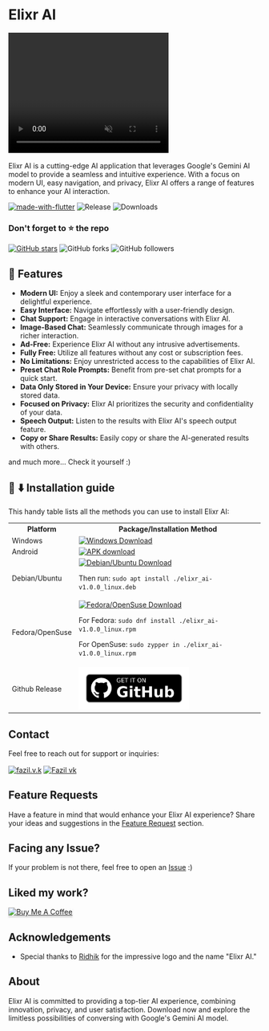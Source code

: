 # Elixr AI

<video autoplay loop muted playsinline width="320" height="240" controls>
  <source src="https://github.com/mu-fazil-vk/Elixr-AI-Info/raw/main/Assets/elixr-ai.mp4" type="video/mp4">
</video>

Elixr AI is a cutting-edge AI application that leverages Google's Gemini AI model to provide a seamless and intuitive experience. With a focus on modern UI, easy navigation, and privacy, Elixr AI offers a range of features to enhance your AI interaction.

[![made-with-flutter](https://img.shields.io/badge/Made%20with-Flutter-1f425f.svg)](https://flutter.dev/) ![Release](https://img.shields.io/github/v/release/mu-fazil-vk/Elixr-AI-Info) ![Downloads](https://img.shields.io/github/downloads/mu-fazil-vk/Elixr-AI-Info/total)

### Don't forget to :star: the repo

[![GitHub stars](https://img.shields.io/github/stars/mu-fazil-vk/Elixr-AI-Info.svg?style=social&label=Star)](https://github.com/mu-fazil-vk/Elixr-AI-Info) ![GitHub forks](https://img.shields.io/github/forks/mu-fazil-vk/Elixr-AI-Info.svg?style=social&label=Forks) ![GitHub followers](https://img.shields.io/github/followers/mu-fazil-vk.svg?style=social&label=Follow)


## 🌃 Features

- **Modern UI:** Enjoy a sleek and contemporary user interface for a delightful experience.
- **Easy Interface:** Navigate effortlessly with a user-friendly design.
- **Chat Support:** Engage in interactive conversations with Elixr AI.
- **Image-Based Chat:** Seamlessly communicate through images for a richer interaction.
- **Ad-Free:** Experience Elixr AI without any intrusive advertisements.
- **Fully Free:** Utilize all features without any cost or subscription fees.
- **No Limitations:** Enjoy unrestricted access to the capabilities of Elixr AI.
- **Preset Chat Role Prompts:** Benefit from pre-set chat prompts for a quick start.
- **Data Only Stored in Your Device:** Ensure your privacy with locally stored data.
- **Focused on Privacy:** Elixr AI prioritizes the security and confidentiality of your data.
- **Speech Output:** Listen to the results with Elixr AI's speech output feature.
- **Copy or Share Results:** Easily copy or share the AI-generated results with others.

and much more...
Check it yourself :)

## 📜 ⬇️ Installation guide

This handy table lists all the methods you can use to install Elixr AI:

<table>
  <tr>
    <th>Platform</th>
    <th>Package/Installation Method</th>
  </tr>
  <tr>
    <td>Windows</td>
    <td>
      <a href="https://github.com/mu-fazil-vk/Elixr-AI-Info/releases/download/v1.0.0/elixr_ai-setup.exe">
        <img width="220" alt="Windows Download" src="https://get.todoist.help/hc/article_attachments/4403191721234/WindowsButton.svg">
      </a>
  </tr>
  <tr>
    <td>Android</td>
    <td>
      <a href="https://github.com/mu-fazil-vk/Elixr-AI-Info/releases/download/v1.0.0/Elixr-AI.apk">
        <img width="220" alt="APK download" src="https://user-images.githubusercontent.com/114044633/223920025-83687de0-e463-4c5d-8122-e06e4bb7d40c.png">
      </a>
    </td>
  </tr>
  <tr>
    <td>Debian/Ubuntu</td>
    <td>
      <a href="https://github.com/mu-fazil-vk/Elixr-AI-Info/releases/download/v1.0.0/elixr_ai-v1.0.0_linux.deb">
        <img width="220" alt="Debian/Ubuntu Download" src="https://user-images.githubusercontent.com/61944859/169097994-e92aff78-fd75-4c93-b6e4-f072a4b5a7ed.png">
      </a>
      <p>Then run: <code>sudo apt install ./elixr_ai-v1.0.0_linux.deb</code></p>
    </td>
  </tr>
  <tr>
    <td>Fedora/OpenSuse</td>
    <td>
      <a href="https://github.com/mu-fazil-vk/Elixr-AI-Info/releases/download/v1.0.0/elixr_ai-v1.0.0_linux.rpm">
        <img width="220" alt="Fedora/OpenSuse Download" src="https://user-images.githubusercontent.com/61944859/223638350-5926b9da-04d6-4edd-931d-ad533e4ff058.png">
      </a>
      <p>For Fedora: <code>sudo dnf install ./elixr_ai-v1.0.0_linux.rpm</code></p>
      <p>For OpenSuse: <code>sudo zypper in ./elixr_ai-v1.0.0_linux.rpm</code></p>
    </td>
  </tr>
  <tr>
    <td>Github Release</td>
    <td>
      <a href="https://github.com/mu-fazil-vk/Elixr-AI-Info/releases/latest">
        <img width="220" alt="GitHub Release" src="https://github.com/mu-fazil-vk/Elixr-AI-Info/blob/main/Assets/get-it-on-github.png">
      </a>
    </td>
  </tr>
</table>

## Contact

Feel free to reach out for support or inquiries:

<a href="https://instagram.com/fazil.v.k" target="blank"><img align="center" src="https://www.freepnglogos.com/uploads/instagram-logo-png-transparent-0.png" alt="fazil.v.k" height="50" width="50" /></a>
<a href="mailto:fazilvk6@gmail.com" target="blank"><img align="center" src="https://www.freepnglogos.com/uploads/logo-gmail-png/logo-gmail-png-brand-brands-gmail-logo-logos-icon-22.png" alt="Fazil vk" height="50" width="50" /></a>

## Feature Requests

Have a feature in mind that would enhance your Elixr AI experience? Share your ideas and suggestions in the [Feature Request](#) section.

<!-- ## Contribute

Contributions are welcome. Please read our [contributing guidelines](https://github.com/mu-fazil-vk/Elixr-AI-Info/blob/main/CONTRIBUTING.md) before contributing. -->

## Facing any Issue?

If your problem is not there, feel free to open an [Issue](https://github.com/mu-fazil-vk/Elixr-AI-Info/issues) :)

## Liked my work?

<a href="https://www.buymeacoffee.com/fazilvk" target="_blank"><img src="https://www.buymeacoffee.com/assets/img/custom_images/orange_img.png" alt="Buy Me A Coffee" style="height: 41px !important;width: 174px !important;box-shadow: 0px 3px 2px 0px rgba(190, 190, 190, 0.5) !important;-webkit-box-shadow: 0px 3px 2px 0px rgba(190, 190, 190, 0.5) !important;" ></a>


## Acknowledgements

- Special thanks to [Ridhik](https://instagram.com/__.ridhik_ks.__) for the impressive logo and the name "Elixr AI."

## About

Elixr AI is committed to providing a top-tier AI experience, combining innovation, privacy, and user satisfaction. Download now and explore the limitless possibilities of conversing with Google's Gemini AI model.
